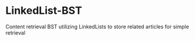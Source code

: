 # LinkedList-BST
Content retrieval BST utilizing LinkedLists to store related articles for simple retrieval

